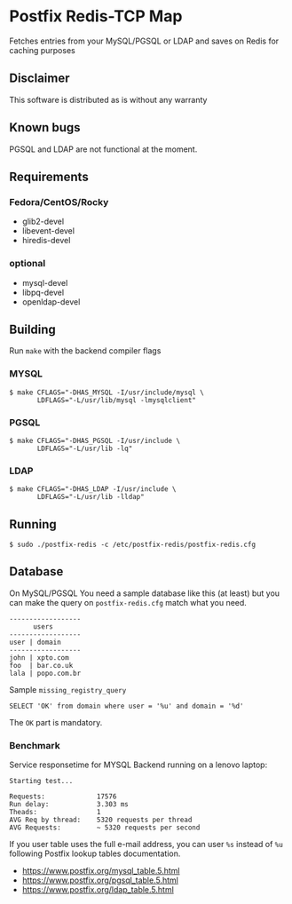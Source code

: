 # Postfix Redis-TCP Map

Fetches entries from your MySQL/PGSQL or LDAP and saves on Redis for caching
purposes

## Disclaimer
This software is distributed as is without any warranty

## Known bugs

PGSQL and LDAP are not functional at the moment.

## Requirements

### Fedora/CentOS/Rocky
- glib2-devel
- libevent-devel
- hiredis-devel

### optional
- mysql-devel
- libpq-devel
- openldap-devel

## Building
Run `make` with the backend compiler flags

### MYSQL
```
$ make CFLAGS="-DHAS_MYSQL -I/usr/include/mysql \
       LDFLAGS="-L/usr/lib/mysql -lmysqlclient"
```
### PGSQL
```
$ make CFLAGS="-DHAS_PGSQL -I/usr/include \
       LDFLAGS="-L/usr/lib -lq"
```
### LDAP
```
$ make CFLAGS="-DHAS_LDAP -I/usr/include \
       LDFLAGS="-L/usr/lib -lldap"
```

## Running
```
$ sudo ./postfix-redis -c /etc/postfix-redis/postfix-redis.cfg
```
## Database

On MySQL/PGSQL
You need a sample database like this (at least) but you can make the query on 
`postfix-redis.cfg` match what you need.

``` 
------------------
      users
------------------
user | domain
------------------
john | xpto.com
foo  | bar.co.uk
lala | popo.com.br
```
Sample `missing_registry_query`

```
SELECT 'OK' from domain where user = '%u' and domain = '%d'
```
The `OK` part is mandatory.

### Benchmark

Service responsetime for MYSQL Backend running on a lenovo laptop:

```
Starting test...

Requests:             17576
Run delay:            3.303 ms
Theads:               1
AVG Req by thread:    5320 requests per thread
AVG Requests:         ~ 5320 requests per second
``` 

If you user table uses the full e-mail address, you can user `%s` instead of `%u`
following Postfix lookup tables documentation. 

- https://www.postfix.org/mysql_table.5.html
- https://www.postfix.org/pgsql_table.5.html
- https://www.postfix.org/ldap_table.5.html
